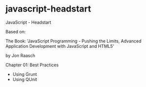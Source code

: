 # javascript-headstart
JavaScript - Headstart

Based on:

The Book: 'JavaScript Programming - Pushing the Limits, Advanced Application Development with JavaScript and HTML5'

by Jon Raasch

Chapter 01: Best Practices

- Using Grunt
- Using QUnit
